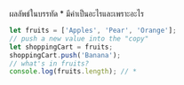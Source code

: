 ผลลัพธ์ในบรรทัด * มีค่าเป็นอะไรและเพราะอะไร


```js
let fruits = ['Apples', 'Pear', 'Orange'];
// push a new value into the "copy"
let shoppingCart = fruits;
shoppingCart.push('Banana');
// what's in fruits?
console.log(fruits.length); // *
```